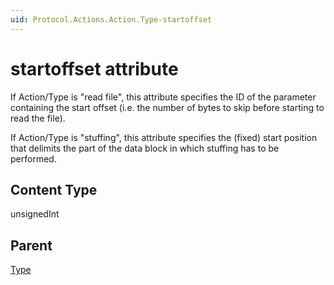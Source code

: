 ```yaml
---
uid: Protocol.Actions.Action.Type-startoffset
---
```


# startoffset attribute

If Action/Type is "read file", this attribute specifies the ID of the parameter containing the start offset (i.e. the number of bytes to skip before starting to read the file).

If Action/Type is "stuffing", this attribute specifies the (fixed) start position that delimits the part of the data block in which stuffing has to be performed.

## Content Type

unsignedInt

## Parent

[Type](xref:Protocol.Actions.Action.Type)
